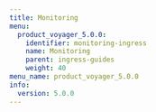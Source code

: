 ```yaml
---
title: Monitoring
menu:
  product_voyager_5.0.0:
    identifier: monitoring-ingress
    name: Monitoring
    parent: ingress-guides
    weight: 40
menu_name: product_voyager_5.0.0
info:
  version: 5.0.0
---
```


